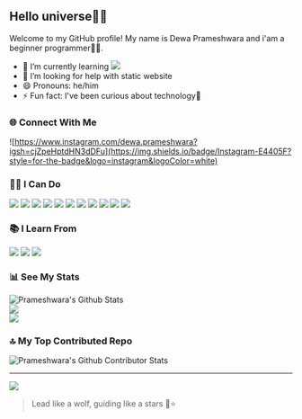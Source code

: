 ## Hello universe🌌✨

Welcome to my GitHub profile! My name is Dewa Prameshwara and i'am a beginner programmer👩‍💻.

- 🌱 I’m currently learning <img src="https://img.shields.io/badge/JavaScript-323330?style=for-the-badge&logo=javascript&logoColor=F7DF1E">
- 🤔 I’m looking for help with static website
- 😄 Pronouns: he/him
- ⚡ Fun fact: I've been curious about technology🤖

### 🌐 Connect With Me

![https://www.instagram.com/dewa.prameshwara?igsh=cjZpeHptdHN3dDFu](https://img.shields.io/badge/Instagram-E4405F?style=for-the-badge&logo=instagram&logoColor=white)

### 👩‍💻 I Can Do

<img src="https://img.shields.io/badge/HTML5-E34F26?style=for-the-badge&logo=html5&logoColor=white"> <img src="https://img.shields.io/badge/CSS3-1572B6?style=for-the-badge&logo=css3&logoColor=white"> <img src="https://img.shields.io/badge/JavaScript-323330?style=for-the-badge&logo=javascript&logoColor=F7DF1E"> <img src="https://img.shields.io/badge/C%2B%2B-00599C?style=for-the-badge&logo=c%2B%2B&logoColor=white"> <img src="https://img.shields.io/badge/Bootstrap-563D7C?style=for-the-badge&logo=bootstrap&logoColor=white"> <img src="https://img.shields.io/badge/Canva-%2300C4CC.svg?&style=for-the-badge&logo=Canva&logoColor=white"> <img src="https://img.shields.io/badge/tinkercad-1477D1?style=for-the-badge&logo=tinkercad&logoColor=white"> <img src="https://img.shields.io/badge/Arduino_IDE-00979D?style=for-the-badge&logo=arduino&logoColor=white"> <img src="https://img.shields.io/badge/VSCode-0078D4?style=for-the-badge&logo=visual%20studio%20code&logoColor=white"> <img src="https://img.shields.io/badge/Godot-478CBF?style=for-the-badge&logo=GodotEngine&logoColor=white"> <img src="https://img.shields.io/badge/GitHub-100000?style=for-the-badge&logo=github&logoColor=white">

### 📚 I Learn From

<img src="https://img.shields.io/badge/Duolingo-58CC02?style=for-the-badge&logo=Duolingo&logoColor=white"> <img src="https://img.shields.io/badge/W3Schools-04AA6D?style=for-the-badge&logo=W3Schools&logoColor=white"> <img src="https://img.shields.io/badge/YouTube-FF0000?style=for-the-badge&logo=youtube&logoColor=white">

### 📊 See My Stats
![Prameshwara's Github Stats](https://github-readme-stats.vercel.app/api?username=DewaPrameshwara&theme=radical&hide_border=false&include_all_commits=false&count_private=false)<br/>
![](https://nirzak-streak-stats.vercel.app/?user=DewaPrameshwara&theme=radical&hide_border=false)<br/>
![](https://github-readme-stats.vercel.app/api/top-langs/?username=DewaPrameshwara&theme=radical&hide_border=false&include_all_commits=false&count_private=false&layout=compact)

### 🔝 My Top Contributed Repo
![Prameshwara's Github Contributor Stats](https://github-contributor-stats.vercel.app/api?username=DewaPrameshwara&limit=5&theme=radical&combine_all_yearly_contributions=true)

---
[![](https://visitcount.itsvg.in/api?id=DewaPrameshwara&icon=6&color=0)](https://visitcount.itsvg.in)

<!-- Proudly created with GPRM ( https://gprm.itsvg.in ) -->

> Lead like a wolf, guiding like a stars
> 🐺⭐
